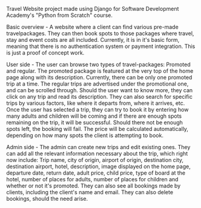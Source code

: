 Travel Website project made using Django for Software Development Academy's "Python from Scratch" course.

Basic overview - A website where a client can find various pre-made travelpackages. They can then book spots to those packages where travel, stay and event costs are all included. Currently, it is in it's basic form, meaning that there is no authentication system or payment integration. This is just a proof of concept work.

User side - The user can browse two types of travel-packages: Promoted and regular. The promoted package is featured at the very top of the home page along with its description. Currently, there can be only one promoted trip at a time. The regular trips are advertised under the promotional one, and can be scrolled through. Should the user want to know more, they can click on any trip and read its description. They can also search for specific trips by various factors, like where it departs from, where it arrives, etc. Once the user has selected a trip, they can try to book it by entering how many adults and children will be coming and if there are enough spots remaining on the trip, it will be successful. Should there not be enough spots left, the booking will fail. The price will be calculated automatically, depending on how many spots the client is attempting to book.

Admin side - The admin can create new trips and edit existing ones. They can add all the relevant information necessary about the trip, which right now include: Trip name, city of origin, airport of origin, destination city, destination airport, hotel, description, image displayed on the home page, departure date, return date, adult price, child price, type of board at the hotel, number of places for adults, number of places for children and whether or not it's promoted. They can also see all bookings made by clients, including the client's name and email. They can also delete bookings, should the need arise.
